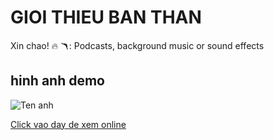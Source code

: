 # GIOI THIEU BAN THAN 
Xin chao!
🔥
🪃: Podcasts, background music or sound effects
## hinh anh demo
![Ten anh](https://image.thanhnien.vn/w2048/Uploaded/2023/cjhwpdhnw/2020_04_19/nija2_vgrq.jpg)

[Click vao day de xem online](https://google.com)



